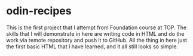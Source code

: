 # odin-recipes
This is the first project that I attempt from Foundation course at TOP. The skills that I will demonstrate in here are writing code in HTML and do the work via remote repository and push it to GitHub. All the thing in here just the first basic HTML that I have learned, and it all still looks so simple.